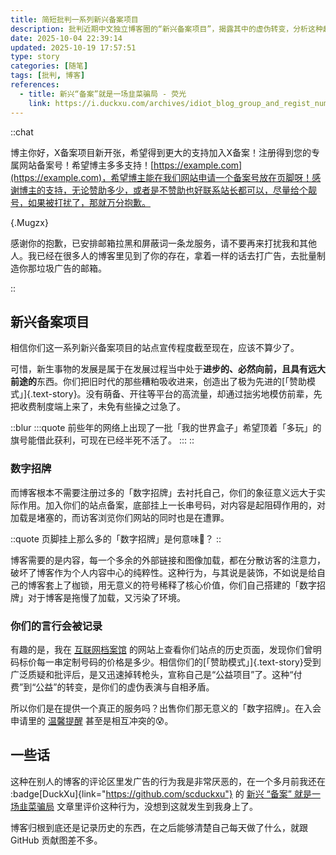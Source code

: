 ```yaml
---
title: 简短批判一系列新兴备案项目
description: 批判近期中文独立博客圈的“新兴备案项目”，揭露其中的虚伪转变，分析这种趋利本质，批判其批量广告对于评论生态和内容价值的污染。
date: 2025-10-04 22:39:14
updated: 2025-10-19 17:57:51
type: story
categories: [随笔]
tags: [批判, 博客]
references:
  - title: 新兴“备案”就是一场韭菜骗局 - 荧光
    link: https://i.duckxu.com/archives/idiot_blog_group_and_regist_num.html
---
```


::chat

博主你好，X备案项目新开张，希望得到更大的支持加入X备案！注册得到您的专属网站备案号！希望博主多多支持！[https://example.com](https://example.com)，希望博主能在我们网站申请一个备案号放在页脚呀！感谢博主的支持，无论赞助多少，或者是不赞助也好联系站长都可以，尽量给个靓号，如果被打扰了，那就万分抱歉。

{.Mugzx}

感谢你的抱歉，已安排邮箱拉黑和屏蔽词一条龙服务，请不要再来打扰我和其他人。我已经在很多人的博客里见到了你的存在，拿着一样的话去打广告，去批量制造你那垃圾广告的邮箱。

::

## 新兴备案项目

相信你们这一系列新兴备案项目的站点宣传程度截至现在，应该不算少了。

可惜，新生事物的发展是属于在发展过程当中处于**进步的、必然向前，且具有远大前途的**东西。你们把旧时代的那些糟粕吸收进来，创造出了极为先进的[「赞助模式」]{.text-story}。没有萌备、开往等平台的高流量，却通过拙劣地模仿前辈，先把收费制度端上来了，未免有些操之过急了。

::blur
:::quote
前些年的网络上出现了一批「我的世界盒子」希望顶着「多玩」的旗号能借此获利，可现在已经半死不活了。
:::
::

### 数字招牌

而博客根本不需要注册过多的「数字招牌」去衬托自己，你们的象征意义远大于实际作用。加入你们的站点备案，底部挂上一长串号码，对内容是起阻碍作用的，对加载是堵塞的，而访客浏览你们网站的同时也是在遭罪。

::quote
页脚挂上那么多的「数字招牌」是何意味🤔？
::

博客需要的是内容，每一个多余的外部链接和图像加载，都在分散访客的注意力，破坏了博客作为个人内容中心的纯粹性。这种行为，与其说是装饰，不如说是给自己的博客套上了枷锁，用无意义的符号稀释了核心价值，你们自己搭建的「数字招牌」对于博客是拖慢了加载，又污染了环境。

### 你们的言行会被记录

有趣的是，我在 [互联网档案馆](https://web.archive.org) 的网站上查看你们站点的历史页面，发现你们曾明码标价每一串定制号码的价格是多少。相信你们的[「赞助模式」]{.text-story}受到广泛质疑和批评后，是又迅速掉转枪头，宣称自己是“公益项目”了。这种“付费”到“公益”的转变，是你们的虚伪表演与自相矛盾。

所以你们是在提供一个真正的服务吗？出售你们那无意义的「数字招牌」。在入会申请里的 [温馨提醒](/2025/digital-badge-scam#68eac16baadb466d9f4b5764eba8c669) 甚至是相互冲突的😰。

## 一些话

这种在别人的博客的评论区里发广告的行为我是非常厌恶的，在一个多月前我还在 :badge[DuckXu]{link="https://github.com/scduckxu"} 的 [新兴 “备案” 就是一场韭菜骗局](https://i.duckxu.com/archives/idiot_blog_group_and_regist_num.html) 文章里评价这种行为，没想到这就发生到我身上了。

博客归根到底还是记录历史的东西，在之后能够清楚自己每天做了什么，就跟 GitHub 贡献图差不多。
